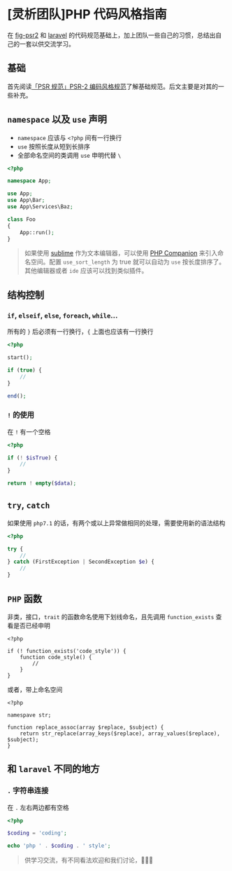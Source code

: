 # [灵析团队]PHP 代码风格指南

在 [fig-psr2](https://github.com/php-fig/fig-standards/blob/master/accepted/PSR-2-coding-style-guide.md) 和 [laravel](https://laravel.com/) 的代码规范基础上，加上团队一些自己的习惯，总结出自己的一套以供交流学习。

## 基础

首先阅读[「PSR 规范」PSR-2 编码风格规范](https://laravel-china.org/topics/2079)了解基础规范。后文主要是对其的一些补充。

## `namespace` 以及 `use` 声明

- `namespace` 应该与 `<?php` 间有一行换行
- `use` 按照长度从短到长排序
- 全部命名空间的类调用 `use` 申明代替 `\`

```php
<?php

namespace App;

use App;
use App\Bar;
use App\Services\Baz;

class Foo
{
	App::run();
}
```

> 如果使用 [sublime](http://www.sublimetext.com/) 作为文本编辑器，可以使用 [PHP Companion](https://packagecontrol.io/packages/PHP%20Companion) 来引入命名空间。配置 `use_sort_length` 为 true 就可以自动为 `use` 按长度排序了。其他编辑器或者 `ide` 应该可以找到类似插件。

## 结构控制

### `if`, `elseif`, `else`, `foreach`, `while`...

所有的 `}` 后必须有一行换行，`{` 上面也应该有一行换行

```php
<?php

start();

if (true) {
	//
}

end();
```

### `!` 的使用

在 `!` 有一个空格

```php
<?php

if (! $isTrue) {
	//
}

return ! empty($data);
```

## `try`, `catch`

如果使用 `php7.1` 的话，有两个或以上异常做相同的处理，需要使用新的语法结构

```php
<?php

try {
	//
} catch (FirstException | SecondException $e) {
	//
}
```

## `PHP` 函数

非类，接口，`trait` 的函数命名使用下划线命名，且先调用 `function_exists` 查看是否已经申明

```
<?php

if (! function_exists('code_style')) {
	function code_style() {
		//
	}
}
```

或者，带上命名空间

```
<?php

namespave str;

function replace_assoc(array $replace, $subject) {
	return str_replace(array_keys($replace), array_values($replace), $subject);
}
```

## 和 `laravel` 不同的地方

### `.` 字符串连接

在 `.` 左右两边都有空格

```php
<?php

$coding = 'coding';

echo 'php ' . $coding . ' style';
```

> 供学习交流，有不同看法欢迎和我们讨论，🍻🍻🍻
